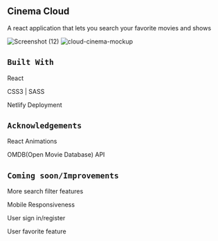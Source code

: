 
## Cinema Cloud 

A react application that lets you search your favorite movies and shows

![Screenshot (12)](https://user-images.githubusercontent.com/44646134/75596788-12faad80-5a60-11ea-8131-689cab98404b.png)
![cloud-cinema-mockup](https://user-images.githubusercontent.com/44646134/75701984-af03ff00-5c82-11ea-877f-9f39ea3ec500.jpg)



## `Built With`
React 

CSS3 | SASS

Netlify Deployment


## `Acknowledgements`

React Animations

OMDB(Open Movie Database) API

## `Coming soon/Improvements`

More search filter features

Mobile Responsiveness

User sign in/register

User favorite feature



